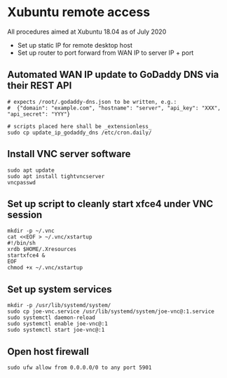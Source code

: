 # Xubuntu remote access

All procedures aimed at Xubuntu 18.04 as of July 2020

* Set up static IP for remote desktop host
* Set up router to port forward from WAN IP to server IP + port

## Automated WAN IP update to GoDaddy DNS via their REST API

```
# expects /root/.godaddy-dns.json to be written, e.g.:
#  {"domain": "example.com", "hostname": "server", "api_key": "XXX", "api_secret": "YYY"}

# scripts placed here shall be _extensionless_
sudo cp update_ip_godaddy_dns /etc/cron.daily/
```

## Install VNC server software

```
sudo apt update
sudo apt install tightvncserver
vncpasswd
```

## Set up script to cleanly start xfce4 under VNC session

```
mkdir -p ~/.vnc
cat <<EOF > ~/.vnc/xstartup
#!/bin/sh
xrdb $HOME/.Xresources
startxfce4 &
EOF
chmod +x ~/.vnc/xstartup
```

## Set up system services
```
mkdir -p /usr/lib/systemd/system/
sudo cp joe-vnc.service /usr/lib/systemd/system/joe-vnc@:1.service
sudo systemctl daemon-reload
sudo systemctl enable joe-vnc@:1
sudo systemctl start joe-vnc@:1
```

## Open host firewall 
```
sudo ufw allow from 0.0.0.0/0 to any port 5901
```
